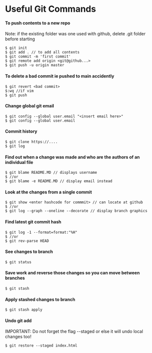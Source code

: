 # Useful Git Commands 

#### To push contents to a new repo 

Note: if the existing folder was one used with github, 
	delete .git folder before starting 

    $ git init
    $ git add . // to add all contents
    $ git commit -m 'first commit'
    $ git remote add origin <git@github...>
    $ git push -u origin master

#### To delete a bad commit ie pushed to main accidently

    $ git revert <bad commit>
    $:wq //if vim
    $ git push

#### Change global git email
	$ git config --global user.email "<insert email here>"
	$ git config --global user.email

#### Commit history
	$ git clone https://....
	$ git log

#### Find out when a change was made and who are the authors of an individual file
	$ git blame README.MD // displays username
	$ //or
	$ git blame -e README.MD // display email instead 

#### Look at the changes from a single commit
	$ git show <enter hashcode for commmit> // can locate at github
	$ //or 
	$ git log --graph --oneline --decorate // display branch graphics

#### Find latest git commit hash
	$ git log -1 --format=format:"%H"
	$ //or
	$ git rev-parse HEAD

#### See changes to branch
	$ git status

#### Save work and reverse those changes so you can move between branches
	$ git stash

#### Apply stashed changes to branch
	$ git stash apply

#### Undo git add 
IMPORTANT: Do not forget the flag --staged or else it will
undo local changes too!
	
	$ git restore --staged index.html 
